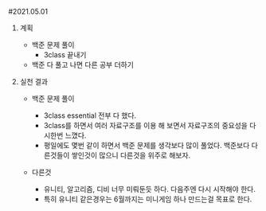 #2021.05.01

1. 계획
    - 백준 문제 풀이
        - 3class 끝내기
    - 백준 다 풀고 나면 다른 공부 더하기

2. 실천 결과
    - 백준 문제 풀이
        - 3class essential 전부 다 했다.
        - 3class를 하면서 여러 자료구조를 이용 해 보면서 자료구조의 중요성을 다시한번 느꼈다.
        - 평일에도 몇번 같이 하면서 백준 문제를 생각보다 많이 풀었다. 백준보다 다른것들이 쌓인것이 많으니 다른것을 위주로 해보자.
        
    - 다른것
        - 유니티, 알고리즘, 디비 너무 미뤄둔듯 하다. 다음주엔 다시 시작해야 한다.
        - 특히 유니티 같은경우는 6월까지는 미니게임 하나 만드는걸 목표로 한다.
    
    